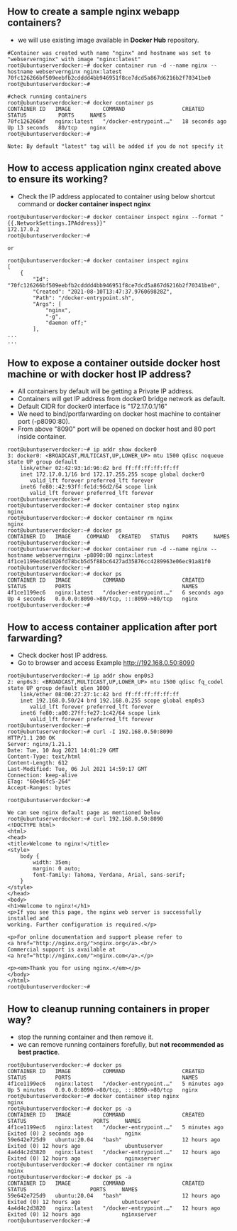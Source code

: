 ## How to create a sample nginx webapp containers?
- we will use existing image available in **Docker Hub** repository.
```
#Container was created wuth name "nginx" and hostname was set to "webservernginx" with image "nginx:latest"
root@ubuntuserverdocker:~# docker container run -d --name nginx --hostname webservernginx nginx:latest
70fc126266bf509eebfb2cdddd4bb946951f8ce7dcd5a867d6216b2f70341be0
root@ubuntuserverdocker:~#

#check running containers
root@ubuntuserverdocker:~# docker container ps
CONTAINER ID   IMAGE          COMMAND                  CREATED          STATUS          PORTS     NAMES
70fc126266bf   nginx:latest   "/docker-entrypoint.…"   18 seconds ago   Up 13 seconds   80/tcp    nginx
root@ubuntuserverdocker:~#

Note: By default "latest" tag will be added if you do not specify it
```

## How to access application nginx created above to ensure its working?
- Check the IP address applocated to container using below shortcut command or **docker container inspect nginx**
```
root@ubuntuserverdocker:~# docker container inspect nginx --format "{{.NetworkSettings.IPAddress}}"
172.17.0.2
root@ubuntuserverdocker:~#

or 

root@ubuntuserverdocker:~# docker container inspect nginx
[
    {
        "Id": "70fc126266bf509eebfb2cdddd4bb946951f8ce7dcd5a867d6216b2f70341be0",
        "Created": "2021-08-10T13:47:37.976069828Z",
        "Path": "/docker-entrypoint.sh",
        "Args": [
            "nginx",
            "-g",
            "daemon off;"
        ],
...
...
```

## How to expose a container outside docker host machine or with docker host IP address?
- All containers by default will be getting a Private IP address.
- Containers will get IP address from docker0 bridge network as default.
- Default CIDR for docker0 interface is "172.17.0.1/16"
- We need to bind/portfarwarding on docker host machine to container port (-p8090:80).
- From above "8090" port will be opened on docker host and 80 port inside container.
```
root@ubuntuserverdocker:~# ip addr show docker0
3: docker0: <BROADCAST,MULTICAST,UP,LOWER_UP> mtu 1500 qdisc noqueue state UP group default
    link/ether 02:42:93:1d:96:d2 brd ff:ff:ff:ff:ff:ff
    inet 172.17.0.1/16 brd 172.17.255.255 scope global docker0
       valid_lft forever preferred_lft forever
    inet6 fe80::42:93ff:fe1d:96d2/64 scope link
       valid_lft forever preferred_lft forever
root@ubuntuserverdocker:~#
root@ubuntuserverdocker:~# docker container stop nginx
nginx
root@ubuntuserverdocker:~# docker container rm nginx
nginx
root@ubuntuserverdocker:~# docker ps
CONTAINER ID   IMAGE     COMMAND   CREATED   STATUS    PORTS     NAMES
root@ubuntuserverdocker:~#
root@ubuntuserverdocker:~# docker container run -d --name nginx --hostname webservernginx -p8090:80 nginx:latest
4f1ce1199ec6d1026fd78bcb5d5f88bc6427ad35876cc4289963e06ec91a81f0
root@ubuntuserverdocker:~#
root@ubuntuserverdocker:~# docker ps
CONTAINER ID   IMAGE          COMMAND                  CREATED         STATUS         PORTS                                   NAMES
4f1ce1199ec6   nginx:latest   "/docker-entrypoint.…"   6 seconds ago   Up 4 seconds   0.0.0.0:8090->80/tcp, :::8090->80/tcp   nginx
root@ubuntuserverdocker:~#
```

## How to access container application after port farwarding?
- Check docker host IP address.
- Go to browser and access Example http://192.168.0.50:8090
```
root@ubuntuserverdocker:~# ip addr show enp0s3
2: enp0s3: <BROADCAST,MULTICAST,UP,LOWER_UP> mtu 1500 qdisc fq_codel state UP group default qlen 1000
    link/ether 08:00:27:27:1c:42 brd ff:ff:ff:ff:ff:ff
    inet 192.168.0.50/24 brd 192.168.0.255 scope global enp0s3
       valid_lft forever preferred_lft forever
    inet6 fe80::a00:27ff:fe27:1c42/64 scope link
       valid_lft forever preferred_lft forever
root@ubuntuserverdocker:~#
root@ubuntuserverdocker:~# curl -I 192.168.0.50:8090
HTTP/1.1 200 OK
Server: nginx/1.21.1
Date: Tue, 10 Aug 2021 14:01:29 GMT
Content-Type: text/html
Content-Length: 612
Last-Modified: Tue, 06 Jul 2021 14:59:17 GMT
Connection: keep-alive
ETag: "60e46fc5-264"
Accept-Ranges: bytes

root@ubuntuserverdocker:~#

We can see nginx default page as mentioned below
root@ubuntuserverdocker:~# curl 192.168.0.50:8090
<!DOCTYPE html>
<html>
<head>
<title>Welcome to nginx!</title>
<style>
    body {
        width: 35em;
        margin: 0 auto;
        font-family: Tahoma, Verdana, Arial, sans-serif;
    }
</style>
</head>
<body>
<h1>Welcome to nginx!</h1>
<p>If you see this page, the nginx web server is successfully installed and
working. Further configuration is required.</p>

<p>For online documentation and support please refer to
<a href="http://nginx.org/">nginx.org</a>.<br/>
Commercial support is available at
<a href="http://nginx.com/">nginx.com</a>.</p>

<p><em>Thank you for using nginx.</em></p>
</body>
</html>
root@ubuntuserverdocker:~#
```

## How to cleanup running containers in proper way?
- stop the running container and then remove it.
- we can remove running containers forefully, but **not recommended as best practice**.
```
root@ubuntuserverdocker:~# docker ps
CONTAINER ID   IMAGE          COMMAND                  CREATED         STATUS         PORTS                                   NAMES
4f1ce1199ec6   nginx:latest   "/docker-entrypoint.…"   5 minutes ago   Up 5 minutes   0.0.0.0:8090->80/tcp, :::8090->80/tcp   nginx
root@ubuntuserverdocker:~# docker container stop nginx
nginx
root@ubuntuserverdocker:~# docker ps -a
CONTAINER ID   IMAGE          COMMAND                  CREATED         STATUS                     PORTS     NAMES
4f1ce1199ec6   nginx:latest   "/docker-entrypoint.…"   5 minutes ago   Exited (0) 2 seconds ago             nginx
59e642e725d9   ubuntu:20.04   "bash"                   12 hours ago    Exited (0) 12 hours ago              ubuntuserver
4a4d4c2d3820   nginx:latest   "/docker-entrypoint.…"   12 hours ago    Exited (0) 12 hours ago              nginxserver
root@ubuntuserverdocker:~# docker container rm nginx
nginx
root@ubuntuserverdocker:~# docker ps -a
CONTAINER ID   IMAGE          COMMAND                  CREATED        STATUS                    PORTS     NAMES
59e642e725d9   ubuntu:20.04   "bash"                   12 hours ago   Exited (0) 12 hours ago             ubuntuserver
4a4d4c2d3820   nginx:latest   "/docker-entrypoint.…"   12 hours ago   Exited (0) 12 hours ago             nginxserver
root@ubuntuserverdocker:~#
```